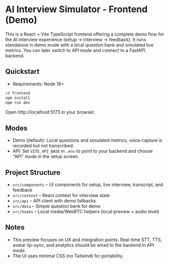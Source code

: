 # AI Interview Simulator - Frontend (Demo)

This is a React + Vite TypeScript frontend offering a complete demo flow for the AI interview experience (setup → interview → feedback). It runs standalone in demo mode with a local question bank and simulated live metrics. You can later switch to API mode and connect to a FastAPI backend.

## Quickstart

- Requirements: Node 18+

```bash
cd frontend
npm install
npm run dev
```

Open http://localhost:5173 in your browser.

## Modes

- Demo (default): Local questions and simulated metrics; voice capture is recorded but not transcribed.
- API: Set `VITE_API_BASE` in `.env` to point to your backend and choose "API" mode in the setup screen.

## Project Structure

- `src/components` – UI components for setup, live interview, transcript, and feedback
- `src/context` – React context for interview state
- `src/api` – API client with demo fallbacks
- `src/data` – Simple question bank for demo
- `src/hooks` – Local media/WebRTC helpers (local preview + audio level)

## Notes

- This preview focuses on UX and integration points. Real-time STT, TTS, avatar lip-sync, and analytics should be wired to the backend in API mode.
- The UI uses minimal CSS (no Tailwind) for portability.